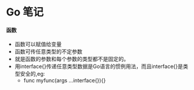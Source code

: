 # Go 笔记

#### 函数
- 函数可以赋值给变量
- 函数可传任意类型的不定参数
- 就是函数的参数和每个参数的类型都不是固定的。
- 用interface{}传递任意类型数据是Go语言的惯例用法，而且interface{}是类型安全的,eg:
  - func myfunc(args ...interface{}){}
